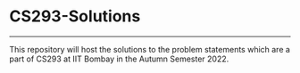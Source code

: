 # CS293-Solutions
---
This repository will host the solutions to the problem statements which are a part of CS293 at IIT Bombay in the Autumn Semester 2022.
